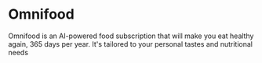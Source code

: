 # Omnifood
Omnifood is an AI-powered food subscription that will make you eat healthy again, 365 days per year. It's tailored to your personal tastes and nutritional needs

